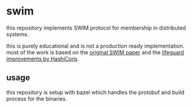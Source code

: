 # swim

this repository implements SWIM protocol for membership in distributed systems.

this is purely educational and is not a production ready implementation. most of the work is based on the [original SWIM paper](https://www.cs.cornell.edu/projects/Quicksilver/public_pdfs/SWIM.pdf) and the [lifeguard improvements by HashiCorp](https://arxiv.org/pdf/1707.00788).

## usage

this repository is setup with bazel which handles the protobuf and build process for the binaries.
